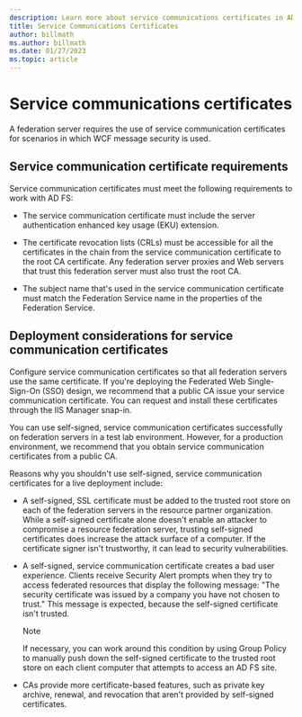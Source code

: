 ```yaml
---
description: Learn more about service communications certificates in AD FS
title: Service Communications Certificates
author: billmath
ms.author: billmath
ms.date: 01/27/2023
ms.topic: article
---
```


# Service communications certificates

A federation server requires the use of service communication certificates for scenarios in which WCF message security is used.

## Service communication certificate requirements

Service communication certificates must meet the following requirements to work with AD FS:

- The service communication certificate must include the server authentication enhanced key usage (EKU) extension.

- The certificate revocation lists (CRLs) must be accessible for all the certificates in the chain from the service communication certificate to the root CA certificate. Any federation server proxies and Web servers that trust this federation server must also trust the root CA.

- The subject name that's used in the service communication certificate must match the Federation Service name in the properties of the Federation Service.

## Deployment considerations for service communication certificates

Configure service communication certificates so that all federation servers use the same certificate. If you're deploying the Federated Web Single-Sign-On (SSO) design, we recommend that a public CA issue your service communication certificate. You can request and install these certificates through the IIS Manager snap-in.

You can use self-signed, service communication certificates successfully on federation servers in a test lab environment. However, for a production environment, we recommend that you obtain service communication certificates from a public CA.

Reasons why you shouldn't use self-signed, service communication certificates for a live deployment include:

- A self-signed, SSL certificate must be added to the trusted root store on each of the federation servers in the resource partner organization. While a self-signed certificate alone doesn't enable an attacker to compromise a resource federation server, trusting self-signed certificates does increase the attack surface of a computer. If the certificate signer isn't trustworthy, it can lead to security vulnerabilities.

- A self-signed, service communication certificate creates a bad user experience. Clients receive Security Alert prompts when they try to access federated resources that display the following message: "The security certificate was issued by a company you have not chosen to trust." This message is expected, because the self-signed certificate isn't trusted.

    > [!NOTE]
    > If necessary, you can work around this condition by using Group Policy to manually push down the self-signed certificate to the trusted root store on each client computer that attempts to access an AD FS site.

- CAs provide more certificate-based features, such as private key archive, renewal, and revocation that aren't provided by self-signed certificates.
